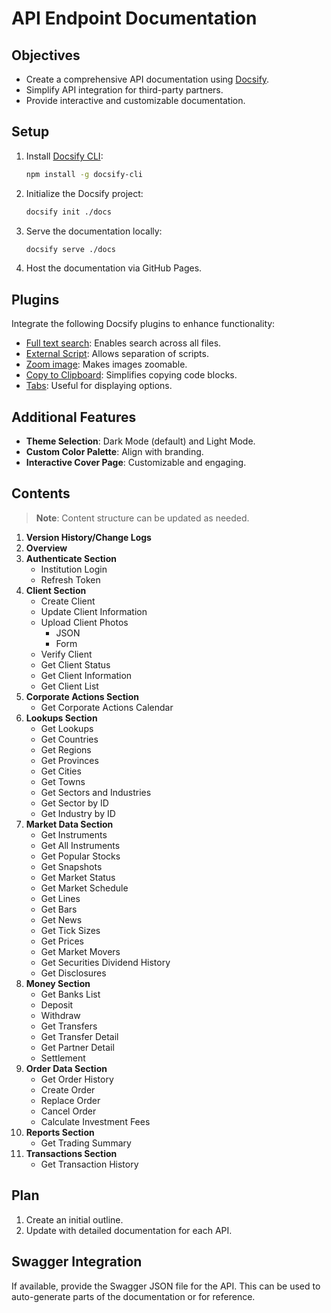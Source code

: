 # API Endpoint Documentation

## Objectives
- Create a comprehensive API documentation using [Docsify](https://docsify.js.org/#/).
- Simplify API integration for third-party partners.
- Provide interactive and customizable documentation.

## Setup
1. Install [Docsify CLI](https://docsify.js.org/#/quickstart):
   ```bash
   npm install -g docsify-cli
   ```
2. Initialize the Docsify project:
   ```bash
   docsify init ./docs
   ```
3. Serve the documentation locally:
   ```bash
   docsify serve ./docs
   ```
4. Host the documentation via GitHub Pages.

## Plugins
Integrate the following Docsify plugins to enhance functionality:
- [Full text search](https://docsify.js.org/#/plugins?id=full-text-search): Enables search across all files.
- [External Script](https://docsify.js.org/#/plugins?id=external-script): Allows separation of scripts.
- [Zoom image](https://docsify.js.org/#/plugins?id=zoom-image): Makes images zoomable.
- [Copy to Clipboard](https://docsify.js.org/#/plugins?id=copy-to-clipboard): Simplifies copying code blocks.
- [Tabs](https://docsify.js.org/#/plugins?id=tabs): Useful for displaying options.

## Additional Features
- **Theme Selection**: Dark Mode (default) and Light Mode.
- **Custom Color Palette**: Align with branding.
- **Interactive Cover Page**: Customizable and engaging.

## Contents
> **Note**: Content structure can be updated as needed.

1. **Version History/Change Logs**
2. **Overview**
3. **Authenticate Section**
   - Institution Login
   - Refresh Token
4. **Client Section**
   - Create Client
   - Update Client Information
   - Upload Client Photos
     - JSON
     - Form
   - Verify Client
   - Get Client Status
   - Get Client Information
   - Get Client List
5. **Corporate Actions Section**
   - Get Corporate Actions Calendar
6. **Lookups Section**
   - Get Lookups
   - Get Countries
   - Get Regions
   - Get Provinces
   - Get Cities
   - Get Towns
   - Get Sectors and Industries
   - Get Sector by ID
   - Get Industry by ID
7. **Market Data Section**
   - Get Instruments
   - Get All Instruments
   - Get Popular Stocks
   - Get Snapshots
   - Get Market Status
   - Get Market Schedule
   - Get Lines
   - Get Bars
   - Get News
   - Get Tick Sizes
   - Get Prices
   - Get Market Movers
   - Get Securities Dividend History
   - Get Disclosures
8. **Money Section**
   - Get Banks List
   - Deposit
   - Withdraw
   - Get Transfers
   - Get Transfer Detail
   - Get Partner Detail
   - Settlement
9. **Order Data Section**
   - Get Order History
   - Create Order
   - Replace Order
   - Cancel Order
   - Calculate Investment Fees
10. **Reports Section**
    - Get Trading Summary
11. **Transactions Section**
    - Get Transaction History

## Plan
1. Create an initial outline.
2. Update with detailed documentation for each API.

## Swagger Integration
If available, provide the Swagger JSON file for the API. This can be used to auto-generate parts of the documentation or for reference.
